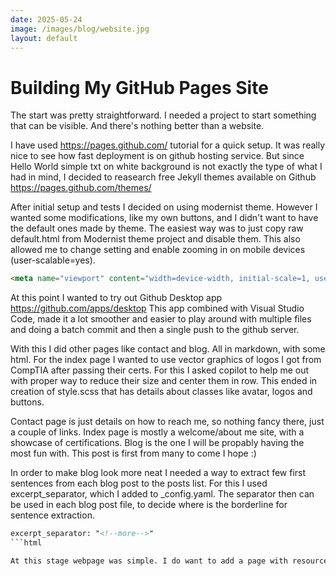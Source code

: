 ```yaml
---
date: 2025-05-24
image: /images/blog/website.jpg
layout: default
---
```


# Building My GitHub Pages Site

The start was pretty straightforward. I needed a project to start something that can be visible. And there's nothing better than a website.
<!--more-->
I have used https://pages.github.com/ tutorial for a quick setup. It was really nice to see how fast deployment is on github hosting service. 
But since Hello World simple txt on white background is not exactly the type of what I had in mind, I decided to reasearch free Jekyll themes available on Github https://pages.github.com/themes/

After initial setup and tests I decided on using modernist theme. However I wanted some modifications, like my own buttons, and I didn't want to have the default ones made by theme. 
The easiest way was to just copy raw default.html from Modernist theme project and disable them. This also allowed me to change setting and enable zooming in on mobile devices (user-scalable=yes).
```html
<meta name="viewport" content="width=device-width, initial-scale=1, user-scalable=yes">
```

At this point I wanted to try out Github Desktop app https://github.com/apps/desktop
This app combined with Visual Studio Code, made it a lot smoother and easier to play around with multiple files and doing a batch commit and then a single push to the github server. 

With this I did other pages like contact and blog. All in markdown, with some html. For the index page I wanted to use vector graphics of logos I got from CompTIA after passing their certs. For this I asked copilot to help me out with proper way to reduce their size and center them in row. This ended in creation of style.scss that has details about classes like avatar, logos and buttons. 

Contact page is just details on how to reach me, so nothing fancy there, just a couple of links.
Index page is mostly a welcome/about me site, with a showcase of certifications.
Blog is the one I will be propably having the most fun with. This post is first from many to come I hope :)

In order to make blog look more neat I needed a way to extract few first sentences from each blog post to the posts list. For this I used excerpt_separator, which I added to _config.yaml. The separator then can be used in each blog post file, to decide where is the borderline for sentence extraction.
```html
excerpt_separator: "<!--more-->"
```html

At this stage webpage was simple. I do want to add a page with resources featuring all software that is useful, similar page with links. But the thing I want to create now is adding pagination to blog, so it can feature up to few posts and then present a button for next/previous page. Also I need to work out a good way to present these posts with date, title and miniature. Thanks for reading. 